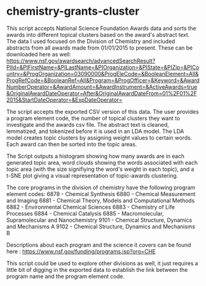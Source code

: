 # chemistry-grants-cluster
This script accepts National Science Foundation Awards data and sorts the awards into different topical clusters based on the award's abstract text.
The data I used focused on the Division of Chemistry and included abstracts from all awards made from 01/01/2015 to present. These can be downloaded here as well: https://www.nsf.gov/awardsearch/advancedSearchResult?PIId=&PIFirstName=&PILastName=&PIOrganization=&PIState=&PIZip=&PICountry=&ProgOrganization=03090000&ProgEleCode=&BooleanElement=All&ProgRefCode=&BooleanRef=All&Program=&ProgOfficer=&Keyword=&AwardNumberOperator=&AwardAmount=&AwardInstrument=&ActiveAwards=true&OriginalAwardDateOperator=After&OriginalAwardDateFrom=01%2F01%2F2015&StartDateOperator=&ExpDateOperator=

The script accepts the exported CSV version of this data.  The user provides a program element code, the number of topical clusters they want to investigate and the awards csv file. The abstract text is cleaned, lemmatized, and tokenized before it is used in an LDA model. The LDA model creates topic clusters by assigning weight values to certain words. Each award can then be sorted into the topic areas.

The Script outputs a histogram showing how many awards are in each generated topic area, word clouds showing the words associated with each topic area (with the size signifiying the word's weight in each topic), and a t-SNE plot giving a visual representation of topic-awards clustering.

The core programs in the division of chemistry have the following program element codes:
6878 - Chemical Synthesis
6880 - Chemical Measurement and Imaging
6881 - Chemical Theory, Models and Computational Methods
6882 - Environmental Chemical Sciences
6883 - Chemistry of Life Processes
6884 - Chemical Catalysis
6885 - Macromolecular, Supramolecular and Nanochemistry 
9101 - Chemical Structure, Dynamics and Mechanisms A
9102 - Chemical Structure, Dynamics and Mechanisms B

Descriptions about each program and the science it covers can be found here : https://www.nsf.gov/funding/programs.jsp?org=CHE

This script could be used to explore other divisions as well, it just requires a little bit of digging in the exported data to establish the link between the program name and the program element code.
